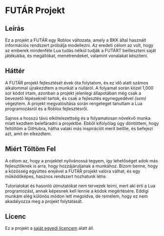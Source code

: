 
# FUTÁR Projekt

## Leírás
Ez a projekt a FUTÁR egy Roblox változata, amely a BKK által használt információs rendszert próbálja modellezni. Az eredeti célom az volt, hogy az emberek mindenféle Lua tudás nélkül tudják a FUTÁRT beilleszteni saját játékukba, és megállókat, menetrendeket, valamint vonalakat készíteni.

## Háttér
A FUTÁR projekt fejlesztését évek óta folytatom, és ez idő alatt számos alkalommal újrakezdtem a munkát a nulláról. A folyamat során közel 1,000 sor kódot írtam, azonban a projekt jelenlegi állapotában még csak a bevezető lépéseknél tartok, és csak a fejlesztés egynegyedével *(sem)* végeztem. A projekt megvalósítása során rengeteget tanultam a Lua programozásról és a Roblox fejlesztésről.

Sajnos a hosszú távú elkötelezettség és a folyamatosan növekvő munka miatt kezdtem belefáradni a projektbe. Ebből kifolyólag úgy döntöttem, hogy feltöltöm a GitHubra, hátha valaki más inspirációt merít belőle, és befejezi azt, amit én elkezdtem.

## Miért Töltöm Fel
A célom az, hogy a projektet nyilvánossá tegyem, így lehetőséget adok más fejlesztőknek is arra, hogy hozzájáruljanak a munkához. Bízom benne, hogy a közösség együttes erejével a FUTÁR projekt valóra válhat, és egy működőképes, hasznos rendszert hozhatunk létre.

Tutorialokat és hasonló útmutatókat nem tervezek leírni, mert aki érti a Lua programozást, annak képesnek kell lennie a kódok megértésére. Eddigi munkám elég különös módon lett megoldva, de remélem, hogy ez nem akadályozza meg a projekt folytatását.

## Licenc
Ez a projekt a [saját egyedi licencem](https://github.com/rizzicusnimrod/FUTARV2/blob/main/LICENC.md) alatt áll.
